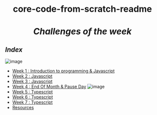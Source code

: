 <h1 align="center"> core-code-from-scratch-readme</h1>

*<h1 align="center">Challenges of the week</h1>*

## _Index_

![image](https://img.shields.io/badge/JavaScript-F7DF1E?style=for-the-badge&logo=javascript&logoColor=black)
- [Week 1 : Introduction to programming & Javascript](Repository/Week1.md)
- [Week 2 : Javascript](Repository/Week2.md)
- [Week 3 : Javascript](Repository/Week3.md)
- [Week 4 : End Of Month & Pause Day](Repository/Week4.md)
![image](https://img.shields.io/badge/TypeScript-007ACC?style=for-the-badge&logo=typescript&logoColor=white)
- [Week 5 : Typescript](Repository/Week5.md)
- [Week 6 : Typescript](Repository/Week6.md)
- [Week 7 : Typescript](Repository/Week7.md)
- [Resources](resources/scrum.md)



